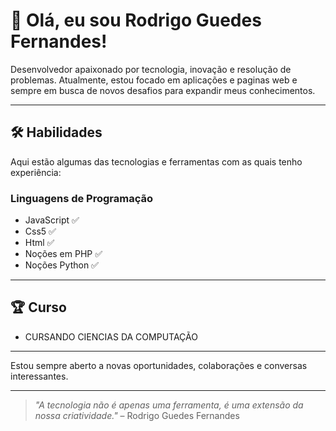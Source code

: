 # 👋 Olá, eu sou Rodrigo Guedes Fernandes!



Desenvolvedor apaixonado por tecnologia, inovação e resolução de problemas. Atualmente, estou focado em aplicações e paginas web e sempre em busca de novos desafios para expandir meus conhecimentos.

---

## 🛠️ Habilidades

Aqui estão algumas das tecnologias e ferramentas com as quais tenho experiência:

### Linguagens de Programação
- JavaScript ✅
- Css5 ✅
- Html ✅
- Noções em PHP ✅
- Noções Python ✅

---

## 🏆 Curso

- CURSANDO CIENCIAS DA COMPUTAÇÃO

---

Estou sempre aberto a novas oportunidades, colaborações e conversas interessantes.

---

> *"A tecnologia não é apenas uma ferramenta, é uma extensão da nossa criatividade."* – Rodrigo Guedes Fernandes
